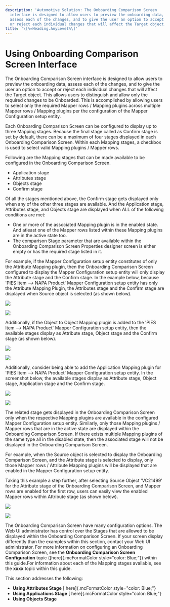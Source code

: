 ```yaml
---
description: 'Automotive Solution: The Onboarding Comparison Screen
  interface is designed to allow users to preview the onboarding data,
  assess each of the changes, and to give the user an option to accept
  or reject each individual changes that will affect the Target object.'
title: '\[%=Heading.AnyLevel%\]'
---
```


Using Onboarding Comparison Screen Interface
============================================

The Onboarding Comparison Screen interface is designed to allow users to
preview the onboarding data, assess each of the changes, and to give the
user an option to accept or reject each individual changes that will
affect the Target object. This allows users to distinguish and allow
only the required changes to be Onboarded. This is accomplished by
allowing users to select only the required Mapper rows / Mapping plugins
across multiple Mapper rows / Mapping plugins per the configuration of
the Mapper Configuration setup entity.

Each Onboarding Comparison Screen can be configured to display up to
three Mapping stages. Because the final stage called as Confirm stage is
set by default, there can be a maximum of four stages displayed in each
Onboarding Comparison Screen. Within each Mapping stages, a checkbox is
used to select valid Mapping plugins / Mapper rows.

Following are the Mapping stages that can be made available to be
configured in the Onboarding Comparison Screen.

-   Application stage
-   Attributes stage
-   Objects stage
-   Confirm stage

Of all the stages mentioned above, the Confirm stage gets displayed only
when any of the other three stages are available. And the Application
stage, Attributes stage, and Objects stage are displayed when ALL of the
following conditions are met:

-   One or more of the associated Mapping plugin is in the enabled
    state. And atleast one of the Mapper rows listed within these
    Mapping plugins are in the active state too.
-   The comparison Stage parameter that are available within the
    Onboarding Comparison Screen Properties designer screen is either
    empty or has the required stage listed in it.

For example, if the Mapper Configuration setup entity constitutes of
only the Attribute Mapping plugin, then the Onboarding Comparison Screen
configured to display the Mapper Configuration setup entity will only
display the Attribute stage and the Confirm stage. In the example below,
because \'PIES Item \--\> NAPA Product\' Mapper Configuration setup
entity has only the Attribute Mapping Plugin, the Attributes stage and
the Confirm stage are displayed when Source object is selected (as shown
below).

![](../../../Resources/Images/Data%20Onboarding/200.png)

![](../../../Resources/Images/Data%20Onboarding/201.png)

Additionally, if the Object to Object Mapping plugin is added to the
\'PIES Item \--\> NAPA Product\' Mapper Configuration setup entity, then
the available stages display as Attribute stage, Object stage and the
Confirm stage (as shown below).

![](../../../Resources/Images/Data%20Onboarding/202.png)

![](../../../Resources/Images/Data%20Onboarding/203.png)

Additionally, consider being able to add the Application Mapping plugin
for \'PIES Item \--\> NAPA Product\' Mapper Configuration setup entity.
In the screenshot below, the available stages display as Attribute
stage, Object stage, Application stage and the Confirm stage.

![](../../../Resources/Images/Data%20Onboarding/204.png)

![](../../../Resources/Images/Data%20Onboarding/205.png)

The related stage gets displayed in the Onboarding Comparison Screen
only when the respective Mapping plugins are available in the configured
Mapper Configuration setup entity. Similarly, only those Mapping plugins
/ Mapper rows that are in the active state are displayed within the
Onboarding Comparison Screen. If there exists multiple Mapping plugins
of the same type all in the disabled state, then the associated stage
will not be displayed in the Onboarding Comparison Screen.

For example, when the Source object is selected to display the
Onboarding Comparison Screen, and the Attribute stage is selected to
display, only those Mapper rows / Attribute Mapping plugins will be
displayed that are enabled in the Mapper Configuration setup entity.

Taking this example a step further, after selecting Source Object
\'VC21499\' for the Attribute stage of the Onboarding Comparison Screen,
and Mapper rows are enabled for the first row, users can easily view the
enabled Mapper rows within Attribute stage (as shown below).

![](../../../Resources/Images/Data%20Onboarding/206.png)

![](../../../Resources/Images/Data%20Onboarding/207.png)

The Onboarding Comparison Screen have many configuration options. The
Web UI administrator has control over the Stages that are allowed to be
displayed within the Onboarding Comparison Screen. If your screen
display differently than the examples within this section, contact your
Web UI administrator. For more information on configuring an Onboarding
Comparison Screen, see the **Onboarding Comparison Screen
Configuration** topic ([here]{.mcFormatColor style="color: Blue;"})
within this guide.For information about each of the Mapping stages
available, see the **xxxx** topic within this guide.

This section addresses the following:

-   **Using Attributes Stage** [ here]{.mcFormatColor
    style="color: Blue;"}
-   **Using Applications Stage** [ here]{.mcFormatColor
    style="color: Blue;"}
-   **Using Objects Stage**
